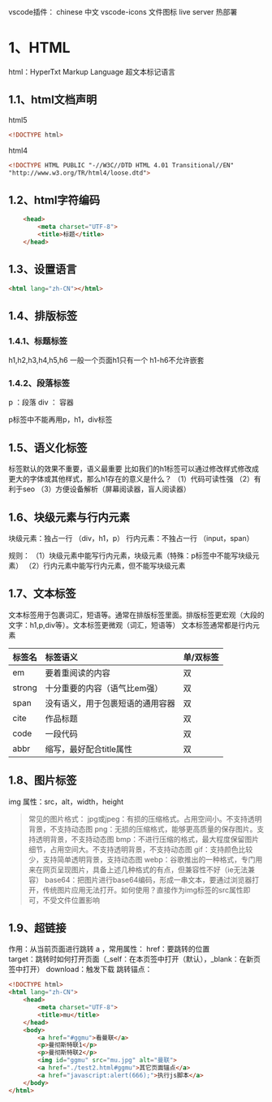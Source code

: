 vscode插件：
chinese 中文
vscode-icons 文件图标
live server 热部署


# 1、HTML

html：HyperTxt Markup Language 超文本标记语言


## 1.1、html文档声明

html5

```html
<!DOCTYPE html>
```

html4

```html
<!DOCTYPE HTML PUBLIC "-//W3C//DTD HTML 4.01 Transitional//EN"
"http://www.w3.org/TR/html4/loose.dtd">
```

## 1.2、html字符编码

```html
    <head>
        <meta charset="UTF-8">
        <title>标题</title>
    </head>
```

## 1.3、设置语言

```html
<html lang="zh-CN"></html>
```

## 1.4、排版标签

### 1.4.1、标题标签

h1,h2,h3,h4,h5,h6
一般一个页面h1只有一个
h1-h6不允许嵌套

### 1.4.2、段落标签

p  ：段落
div ： 容器

p标签中不能再用p，h1，div标签

## 1.5、语义化标签
标签默认的效果不重要，语义最重要
比如我们的h1标签可以通过修改样式修改成更大的字体或其他样式，那么h1存在的意义是什么？
（1）代码可读性强
（2）有利于seo
（3）方便设备解析（屏幕阅读器，盲人阅读器）

## 1.6、块级元素与行内元素

块级元素：独占一行 （div，h1，p）
行内元素：不独占一行 （input，span）

规则：
（1）块级元素中能写行内元素，块级元素（特殊：p标签中不能写块级元素）
（2）行内元素中能写行内元素，但不能写块级元素

## 1.7、文本标签

文本标签用于包裹词汇，短语等。通常在排版标签里面。排版标签更宏观（大段的文字：h1,p,div等）。文本标签更微观（词汇，短语等）
文本标签通常都是行内元素

| 标签名    | 标签语义             | 单/双标签 |
| :----- | :--------------- | ----- |
| em     | 要着重阅读的内容         | 双     |
| strong | 十分重要的内容（语气比em强）  | 双     |
| span   | 没有语义，用于包裹短语的通用容器 | 双     |
| cite   | 作品标题             | 双     |
| code   | 一段代码             | 双     |
| abbr   | 缩写，最好配合title属性   | 双     |

## 1.8、图片标签

img  属性：src，alt，width，height

>常见的图片格式：
>jpg或jpeg：有损的压缩格式。占用空间小。不支持透明背景，不支持动态图
>png：无损的压缩格式，能够更高质量的保存图片。支持透明背景，不支持动态图
>bmp：不进行压缩的格式，最大程度保留图片细节，占用空间大。不支持透明背景，不支持动态图
>gif：支持颜色比较少，支持简单透明背景，支持动态图
>webp：谷歌推出的一种格式，专门用来在网页呈现图片，具备上述几种格式的有点，但兼容性不好（ie无法兼容）
>base64：把图片进行base64编码，形成一串文本，要通过浏览器打开，传统图片应用无法打开。如何使用？直接作为img标签的src属性即可，不受文件位置影响


## 1.9、超链接

作用：从当前页面进行跳转
a ，常用属性：
href：要跳转的位置   
target：跳转时如何打开页面（_self：在本页签中打开（默认），_blank：在新页签中打开）
download：触发下载
跳转锚点：
```html
<!DOCTYPE html>
<html lang="zh-CN">
    <head>
        <meta charset="UTF-8">
        <title>mu</title>
    </head>
    <body>
        <a href="#ggmu">看曼联</a>
        <p>曼彻斯特联1</p>
        <p>曼彻斯特联2</p>
        <img id="ggmu" src="mu.jpg" alt="曼联">
        <a href="./test2.html#ggmu">其它页面锚点</a>
        <a href="javascript:alert(666);">执行js脚本</a>
    </body>
</html>
```